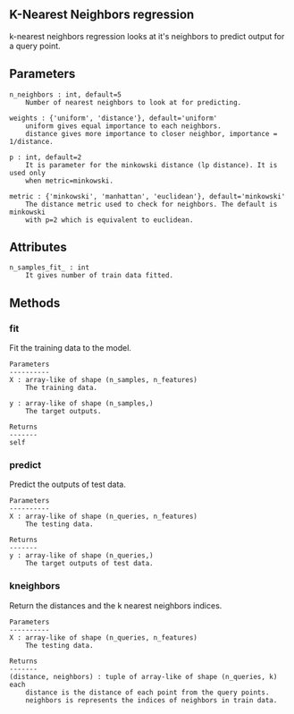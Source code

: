 ## K-Nearest Neighbors regression 
k-nearest neighbors regression looks at it's neighbors to predict 
  output for a query point.

  Parameters
  ----------
    n_neighbors : int, default=5
        Number of nearest neighbors to look at for predicting.

    weights : {'uniform', 'distance'}, default='uniform'
        uniform gives equal importance to each neighbors.
        distance gives more importance to closer neighbor, importance = 1/distance.

    p : int, default=2
        It is parameter for the minkowski distance (lp distance). It is used only
        when metric=minkowski.

    metric : {'minkowski', 'manhattan', 'euclidean'}, default='minkowski'
        The distance metric used to check for neighbors. The default is minkowski
        with p=2 which is equivalent to euclidean.

  Attributes
  ----------
    n_samples_fit_ : int
        It gives number of train data fitted.

  Methods
  -------
  
  ### fit 
  Fit the training data to the model.

    Parameters
    ----------
    X : array-like of shape (n_samples, n_features)
        The training data.

    y : array-like of shape (n_samples,)
        The target outputs.

    Returns
    -------
    self
  
  ### predict 
  Predict the outputs of test data.

    Parameters
    ----------
    X : array-like of shape (n_queries, n_features)
        The testing data.

    Returns
    -------
    y : array-like of shape (n_queries,)
        The target outputs of test data.
      
   ### kneighbors
   Return the distances and the k nearest neighbors indices.

    Parameters
    ----------
    X : array-like of shape (n_queries, n_features)
        The testing data.

    Returns
    -------
    (distance, neighbors) : tuple of array-like of shape (n_queries, k) each
        distance is the distance of each point from the query points.
        neighbors is represents the indices of neighbors in train data.
